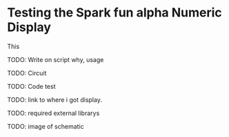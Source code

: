 # Testing the Spark fun alpha Numeric Display

This 

TODO: Write on script why, usage

TODO: Circuit

TODO: Code test

TODO: link to where i got display.

TODO: required external librarys

TODO: image of schematic